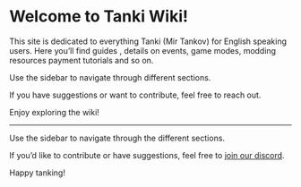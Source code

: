 # Welcome to Tanki Wiki!



This site is dedicated to everything Tanki (Mir Tankov) for English speaking users. Here you’ll find guides , details on events, game modes, modding resources payment tutorials and so on.

Use the sidebar to navigate through different sections.

If you have suggestions or want to contribute, feel free to reach out.

Enjoy exploring the wiki!

---

Use the sidebar to navigate through the different sections.

If you’d like to contribute or have suggestions, feel free to [join our discord](https://discord.gg/NstYRK8q8T).

Happy tanking!

